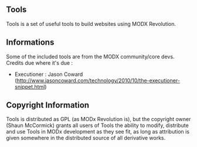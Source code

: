 ## Tools

Tools is a set of useful tools to build websites using MODX Revolution.

## Informations

Some of the included tools are from the MODX community/core devs. Credits due where it's due :

* Executioner : Jason Coward (http://www.jasoncoward.com/technology/2010/10/the-executioner-snippet.html)

## Copyright Information

Tools is distributed as GPL (as MODx Revolution is), but the copyright owner
(Shaun McCormick) grants all users of Tools the ability to modify, distribute
and use Tools in MODx development as they see fit, as long as attribution
is given somewhere in the distributed source of all derivative works.